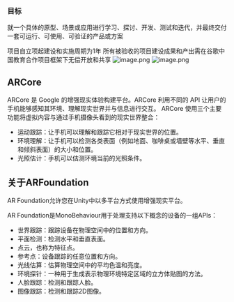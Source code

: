 ### 目标

就一个具体的原型、场景或应用进行学习、探讨、开发、测试和迭代，并最终交付一套可运行、可使用、可验证的产品或方案

项目自立项起建设和实施周期为1年
所有被验收的项目建设成果和产出需在谷歌中国教育合作项目框架下无偿开放和共享
![image.png](https://yaaame-1317851743.cos.ap-beijing.myqcloud.com/undefinedPasted%20image%2020230416105216.png)
![image.png](https://yaaame-1317851743.cos.ap-beijing.myqcloud.com/undefinedPasted%20image%2020230416105241.png)

## ARCore

ARCore 是 Google 的增强现实体验构建平台。ARCore 利用不同的 API 让用户的手机能够感知其环境、理解现实世界并与信息进行交互。 ARCore 使用三个主要功能将虚拟内容与通过手机摄像头看到的现实世界整合：

- 运动跟踪：让手机可以理解和跟踪它相对于现实世界的位置。
- 环境理解：让手机可以检测各类表面（例如地面、咖啡桌或墙壁等水平、垂直和倾斜表面）的大小和位置。
- 光照估计：手机可以估测环境当前的光照条件。

## 关于ARFoundation

AR Foundation允许您在Unity中以多平台方式使用增强现实平台。

AR Foundation是MonoBehaviour用于处理支持以下概念的设备的一组APIs：

-   世界跟踪：跟踪设备在物理空间中的位置和方向。
-   平面检测：检测水平和垂直表面。
-   点云，也称为特征点。
-   参考点：设备跟踪的任意位置和方向。
-   光线估算：估算物理空间中的平均色温和亮度。
-   环境探针：一种用于生成表示物理环境特定区域的立方体贴图的方法。
-   人脸跟踪：检测和跟踪人脸。
-   图像跟踪：检测和跟踪2D图像。